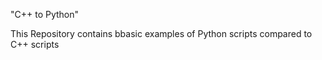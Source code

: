 "C++ to Python" 

This Repository contains bbasic examples of Python scripts compared to C++ scripts
